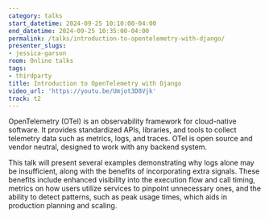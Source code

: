 ```yaml
---
category: talks
start_datetime: 2024-09-25 10:10:00-04:00
end_datetime: 2024-09-25 10:35:00-04:00
permalink: /talks/introduction-to-opentelemetry-with-django/
presenter_slugs:
- jessica-garson
room: Online talks
tags:
- thirdparty
title: Introduction to OpenTelemetry with Django
video_url: 'https://youtu.be/Umjot3D8Vjk'
track: t2
---
```


OpenTelemetry (OTel) is an observability framework for cloud-native software. It provides standardized APIs, libraries, and tools to collect telemetry data such as metrics, logs, and traces. OTel is open source and vendor neutral, designed to work with any backend system.

This talk will present several examples demonstrating why logs alone may be insufficient, along with the benefits of incorporating extra signals. These benefits include enhanced visibility into the execution flow and call timing, metrics on how users utilize services to pinpoint unnecessary ones, and the ability to detect patterns, such as peak usage times, which aids in production planning and scaling.
